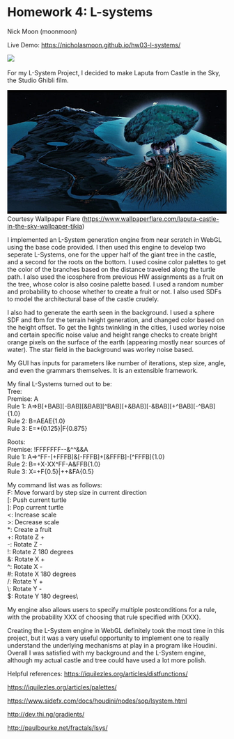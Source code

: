 # Homework 4: L-systems

Nick Moon (moonmoon)

Live Demo: https://nicholasmoon.github.io/hw03-l-systems/

![](myimg2.PNG)

For my L-System Project, I decided to make Laputa from Castle in the Sky, the Studio Ghibli film. 

![](laputa.jpg)
Courtesy Wallpaper Flare (https://www.wallpaperflare.com/laputa-castle-in-the-sky-wallpaper-tjkia)

I implemented an
L-System generation engine from near scratch in WebGL using the base code provided. I then used this engine to develop
two seperate L-Systems, one for the upper half of the giant tree in the castle, and a second for the roots on the bottom.
I used cosine color palettes to get the color of the branches based on the distance traveled along the turtle path.
I also used the icosphere from previous HW assignments as a fruit on the tree, whose color is also cosine palette based.
I used a random number and probability to choose whether to create a fruit or not.
I also used SDFs to model the architectural base of the castle crudely.

I also had to generate the earth seen in the background. I used a sphere SDF and fbm for the terrain height generation,
and changed color based on the height offset. To get the lights twinkling in the cities, I used worley noise
and certain specific noise value and height range checks to create bright orange pixels on the surface of the earth
(appearing mostly near sources of water). The star field in the background was worley noise based.

My GUI has inputs for parameters like number of iterations, step size, angle, and even the grammars themselves. It is an extensible framework.

My final L-Systems turned out to be:\
Tree:\
Premise: A\
Rule 1: A=>B[+BAB][-BAB][&BAB][\^BAB][+&BAB][-&BAB][+\^BAB][-\^BAB]{1.0}\
Rule 2: B=AEAE{1.0}\
Rule 3: E=*{0.125}|F{0.875}

Roots:\
Premise: !FFFFFFF--&^^&&A\
Rule 1: A=>\^FF-[+FFFB]&[-FFFB]+[&FFFB]-[\^FFFB]{1.0}\
Rule 2: B=+X-XX^FF-A&FFB{1.0}\
Rule 3: X=+F{0.5}|++&FA{0.5}

My command list was as follows:\
F: Move forward by step size in current direction\
\[: Push current turtle\
\]: Pop current turtle\
\<: Increase scale\
\>: Decrease scale\
\*: Create a fruit\
\+: Rotate Z +\
\-: Rotate Z -\
\!: Rotate Z 180 degrees\
\&: Rotate X +\
\^: Rotate X -\
\#: Rotate X 180 degrees\
\/: Rotate Y +\
\\: Rotate Y -\
\$: Rotate Y 180 degrees\

My engine also allows users to specify multiple postconditions for a rule, with the probability XXX of choosing that
rule specified with {XXX}.


Creating the L-System engine in WebGL definitely took the most time in this project, 
but it was a very useful opportunity to
implement one to really understand the underlying mechanisms at play in a program like Houdini.
Overall I was satisfied with my background and the L-System engine, although my actual castle and tree could have used a lot
more polish.

Helpful references:
https://iquilezles.org/articles/distfunctions/

https://iquilezles.org/articles/palettes/

https://www.sidefx.com/docs/houdini/nodes/sop/lsystem.html

http://dev.thi.ng/gradients/

http://paulbourke.net/fractals/lsys/
